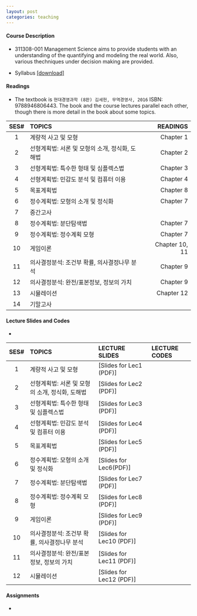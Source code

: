 ```yaml
---
layout: post
categories: teaching
---
```


#### **Course Description**
- 311308-001 Management Science aims to provide students with an understanding of the quantifying and modeling the real world. Also, various thechniques under decision making are provided.

- Syllabus [[download]][downsyl]


#### **Readings**
- The textbook is `현대경영과학 (8판) 김세헌, 무역경영사, 2016` ISBN: 9788946806443. The book and the course lectures parallel each other, though there is more detail in the book about some topics. 

|SES# | TOPICS | READINGS |
|:---:|:---|---:|
|1| 계량적 사고 및 모형 | Chapter 1|
|2| 선형계획법: 서론 및 모형의 소개, 정식화, 도해법 | Chapter 2 |
|3| 선형계획법: 특수한 형태 및 심플렉스법 | Chapter 3 |
|4| 선형계획법: 민감도 분석 및 컴퓨터 이용 | Chapter 4 |
|5| 목표계획법 | Chapter 8 |
|6| 정수계획법: 모형의 소개 및 정식화 | Chapter 7 |
|7| 중간고사 |  |
|8| 정수계획법: 분단탐색법 | Chapter 7 |
|9| 정수계획법: 정수계획 모형 | Chapter 7 |
|10| 게임이론 | Chapter 10, 11 |
|11| 의사결정분석: 조건부 확률, 의사결정나무 분석 | Chapter 9 |
|12| 의사결정분석: 완전/표본정보, 정보의 가치 | Chapter 9 |
|13| 시뮬레이션 | Chapter 12 |
|14| 기말고사 |  |


#### **Lecture Slides and Codes**
- 
|SES# | TOPICS | LECTURE SLIDES | LECTURE CODES |
|:---:|:---|:---|:---| 
|1| 계량적 사고 및 모형 | [Slides for Lec1 (PDF)]|  |
|2| 선형계획법: 서론 및 모형의 소개, 정식화, 도해법 | [Slides for Lec2 (PDF)] |
|3| 선형계획법: 특수한 형태 및 심플렉스법 | [Slides for Lec3 (PDF)] |
|4| 선형계획법: 민감도 분석 및 컴퓨터 이용 | [Slides for Lec4 (PDF)] |
|5| 목표계획법 | [Slides for Lec5 (PDF)] |
|6| 정수계획법: 모형의 소개 및 정식화 | [Slides for Lec6(PDF)] |
|7| 정수계획법: 분단탐색법 | [Slides for Lec7 (PDF)] |
|8| 정수계획법: 정수계획 모형 | [Slides for Lec8 (PDF)] |
|9| 게임이론 | [Slides for Lec9 (PDF)] |
|10| 의사결정분석: 조건부 확률, 의사결정나무 분석 | [Slides for Lec10 (PDF)] |
|11| 의사결정분석: 완전/표본정보, 정보의 가치 | [Slides for Lec11 (PDF)] |
|12| 시뮬레이션 | [Slides for Lec12 (PDF)] |


#### **Assignments**
-  

[downsyl]: <http://naver.com>
[jekyll-docs]: http://jekyllrb.com/docs/home
[jekyll-gh]:   https://github.com/jekyll/jekyll
[jekyll-talk]: https://talk.jekyllrb.com/

